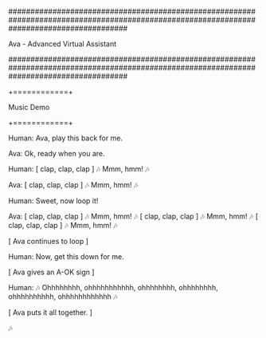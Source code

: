 ###########################################################################################################################################

Ava - Advanced Virtual Assistant

###########################################################################################################################################

+============+

Music Demo

+============+

Human: Ava, play this back for me. 

Ava: Ok, ready when you are.

Human: [ clap, clap, clap ] 🎶 Mmm, hmm! 🎶

Ava: [ clap, clap, clap ] 🎶 Mmm, hmm! 🎶

Human: Sweet, now loop it!

Ava: [ clap, clap, clap ] 🎶 Mmm, hmm! 🎶 [ clap, clap, clap ] 🎶 Mmm, hmm! 🎶 [ clap, clap, clap ] 🎶 Mmm, hmm! 🎶 

[ Ava continues to loop ]

Human: Now, get this down for me.

[ Ava gives an A-OK sign ]

Human: 🎶 Ohhhhhhhh, ohhhhhhhhhhh, ohhhhhhhh, ohhhhhhhh, ohhhhhhhhhh, ohhhhhhhhhhhh 🎶

[ Ava puts it all together. ]

🎶
